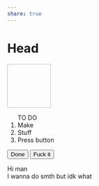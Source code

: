 ```yaml
---
share: true
---
```


<!doctype html>
<html>
<head><title>mashroomash</title>
<link rel = "stylesheet" = href "style.css"/>
</head>
<body> 
<h1>Head</h1>
<img height="100px" width="100px"/>
<br>
<ol>TO DO
<li>Make</li>
<li>Stuff</li>
<li>Press button</li></ol>
<button>Done</button>
<button>Fuck it</button>
<p font-style = "italic"; height="100px">Hi man <br>
I wanna do smth but idk what</p>
</body>
</html>